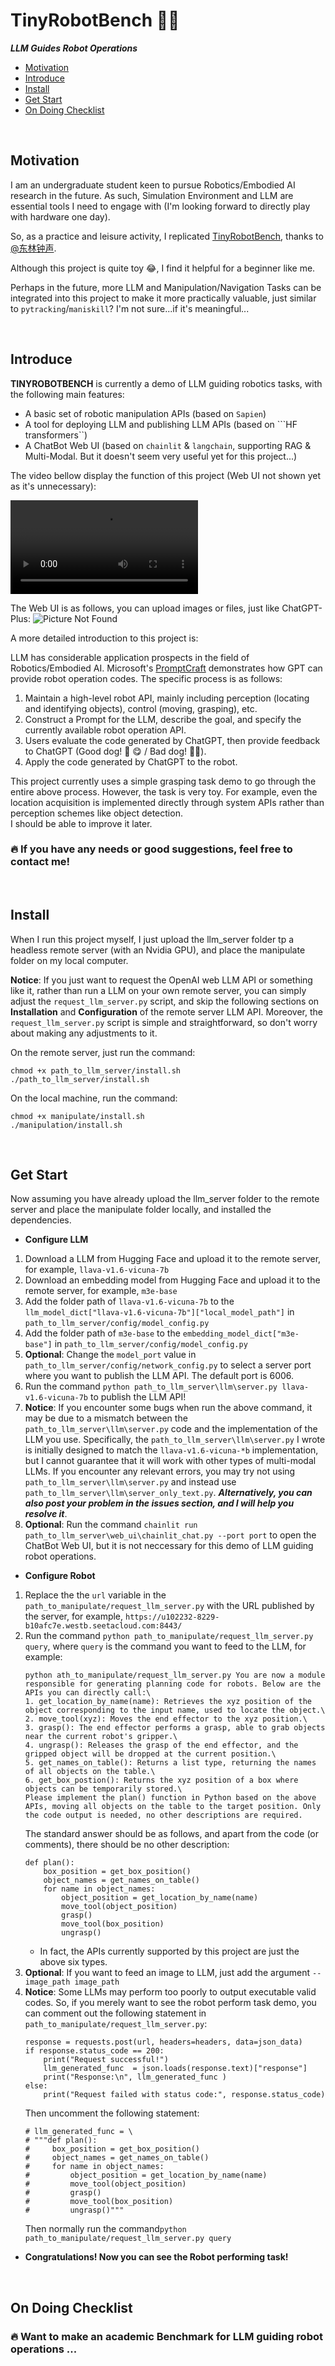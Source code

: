 # TinyRobotBench 🦾💡

***LLM Guides Robot Operations***

- [Motivation](#motivation)
- [Introduce](#introduce)
- [Install](#install)
- [Get Start](#get-start)
- [On Doing Checklist](#on-doing-checklist)


<br>

## Motivation
I am an undergraduate student keen to pursue Robotics/Embodied AI research in the future. As such, Simulation Environment and LLM are essential tools I need to engage with (I'm looking forward to directly play with hardware one day).

So, as a practice and leisure activity, I replicated [TinyRobotBench](https://zhuanlan.zhihu.com/p/667452905), thanks to [@东林钟声](https://www.zhihu.com/people/dong-lin-zhong-sheng-76).

Although this project is quite toy 😂, I find it helpful for a beginner like me.

Perhaps in the future, more LLM and Manipulation/Navigation Tasks can be integrated into this project to make it more practically valuable, just similar to ```pytracking```/```maniskill```? I'm not sure...if it's meaningful...

<br>

## Introduce
**TINYROBOTBENCH** is currently a demo of LLM guiding robotics tasks, with the following main features:

- A basic set of robotic manipulation APIs (based on ```Sapien```)
- A tool for deploying LLM and publishing LLM APIs (based on ```HF transformers``)
- A ChatBot Web UI (based on ```chainlit``` & ```langchain```, supporting RAG & Multi-Modal. But it doesn't seem very useful yet for this project...)

The video bellow display the function of this project (Web UI not shown yet as it's unnecessary):

<video src="https://github.com/BXZZcj/TINYROBOTBENCH/assets/105377443/cb1b0fd3-fbfa-4f15-a22f-e07f326ba548" controls="controls"></video>

The Web UI is as follows, you can upload images or files, just like ChatGPT-Plus:
![Picture Not Found](./.fig/webui.png)

A more detailed introduction to this project is:

LLM has considerable application prospects in the field of Robotics/Embodied AI. Microsoft's [PromptCraft](https://www.microsoft.com/en-us/research/uploads/prod/2023/02/ChatGPT___Robotics.pdf) demonstrates how GPT can provide robot operation codes. The specific process is as follows:

1. Maintain a high-level robot API, mainly including perception (locating and identifying objects), control (moving, grasping), etc.
2. Construct a Prompt for the LLM, describe the goal, and specify the currently available robot operation API.
3. Users evaluate the code generated by ChatGPT, then provide feedback to ChatGPT (Good dog! 🐶
😋 / Bad dog! 🐶😅).
4. Apply the code generated by ChatGPT to the robot.

This project currently uses a simple grasping task demo to go through the entire above process. However, the task is very toy. For example, even the location acquisition is implemented directly through system APIs rather than perception schemes like object detection. <br>I should be able to improve it later.

### 🔥 If you have any needs or good suggestions, feel free to contact me!

<br>

## Install

When I run this project myself, I just upload the llm_server folder tp a headless remote server (with an Nvidia GPU), and place the manipulate folder on my local computer.

**Notice**: If you just want to request the OpenAI web LLM API or something like it, rather than run a LLM on your own remote server, you can simply adjust the ```request_llm_server.py``` script, and skip the following sections on **Installation** and **Configuration** of the remote server LLM API. Moreover, the ```request_llm_server.py``` script is simple and straightforward, so don't worry about making any adjustments to it.

On the remote server, just run the command:
```
chmod +x path_to_llm_server/install.sh
./path_to_llm_server/install.sh
```

On the local machine, run the command:
```
chmod +x manipulate/install.sh
./manipulation/install.sh
```

<br>

## Get Start

Now assuming you have already upload the llm_server folder to the remote server and place the manipulate folder locally, and installed the dependencies.


- **Configure LLM**

1. Download a LLM from Hugging Face and upload it to the remote server, for example, ```llava-v1.6-vicuna-7b```
2. Download an embedding model from Hugging Face and upload it to the remote server, for example, ```m3e-base```
3. Add the folder path of ```llava-v1.6-vicuna-7b``` to the ```llm_model_dict["llava-v1.6-vicuna-7b"]["local_model_path"]``` in ```path_to_llm_server/config/model_config.py```
4. Add the folder path of ```m3e-base``` to the ```embedding_model_dict["m3e-base"]``` in ```path_to_llm_server/config/model_config.py```
5. **Optional**: Change the ```model_port``` value in ```path_to_llm_server/config/network_config.py``` to select a server port where you want to publish the LLM API. The default port is 6006.
6. Run the command ```python path_to_llm_server\llm\server.py llava-v1.6-vicuna-7b``` to publish the LLM API!
7. **Notice**: If you encounter some bugs when run the above command, it may be due to a mismatch between the ```path_to_llm_server\llm\server.py``` code and the implementation of the LLM you use. Specifically, the ```path_to_llm_server\llm\server.py``` I wrote is initially designed to match the ```llava-v1.6-vicuna-*b``` implementation, but I cannot guarantee that it will work with other types of multi-modal LLMs. If you encounter any relevant errors, you may try not using ```path_to_llm_server\llm\server.py``` and instead use ```path_to_llm_server\llm\server_only_text.py```. ***Alternatively, you can also post your problem in the issues section, and I will help you resolve it***.
8. **Optional**: Run the command ```chainlit run path_to_llm_server\web_ui\chainlit_chat.py --port port``` to open the ChatBot Web UI, but it is not neccessary for this demo of LLM guiding robot operations.


- **Configure Robot**

1. Replace the the ```url``` variable in the ```path_to_manipulate/request_llm_server.py``` with the URL published by the server, for example, ```https://u102232-8229-b10afc7e.westb.seetacloud.com:8443/```
2. Run the command ```python path_to_manipulate/request_llm_server.py query```, where ```query``` is the command you want to feed to the LLM, for example:
    ```
    python ath_to_manipulate/request_llm_server.py You are now a module responsible for generating planning code for robots. Below are the APIs you can directly call:\
    1. get_location_by_name(name): Retrieves the xyz position of the object corresponding to the input name, used to locate the object.\
    2. move_tool(xyz): Moves the end effector to the xyz position.\
    3. grasp(): The end effector performs a grasp, able to grab objects near the current robot's gripper.\
    4. ungrasp(): Releases the grasp of the end effector, and the gripped object will be dropped at the current position.\
    5. get_names_on_table(): Returns a list type, returning the names of all objects on the table.\
    6. get_box_postion(): Returns the xyz position of a box where objects can be temporarily stored.\
    Please implement the plan() function in Python based on the above APIs, moving all objects on the table to the target position. Only the code output is needed, no other descriptions are required.
    ```
    The standard answer should be as follows, and apart from the code (or comments), there should be no other description:
    ```
    def plan():
        box_position = get_box_position()
        object_names = get_names_on_table()
        for name in object_names:
            object_position = get_location_by_name(name)
            move_tool(object_position)
            grasp()
            move_tool(box_position)
            ungrasp()
    ```
    - In fact, the APIs currently supported by this project are just the above six types.
3. **Optional**: If you want to feed an image to LLM, just add the argument ```--image_path image_path```
4. **Notice**: Some LLMs may perform too poorly to output executable valid codes. So, if you merely want to see the robot perform task demo, you can comment out the following statement in ```path_to_manipulate/request_llm_server.py```:
    ```
    response = requests.post(url, headers=headers, data=json_data)
    if response.status_code == 200:
        print("Request successful!")
        llm_generated_func  = json.loads(response.text)["response"]
        print("Response:\n", llm_generated_func )
    else:
        print("Request failed with status code:", response.status_code)
    ```
    Then uncomment the following statement:
    ```
    # llm_generated_func = \
    # """def plan():
    #     box_position = get_box_position()
    #     object_names = get_names_on_table()
    #     for name in object_names:
    #         object_position = get_location_by_name(name)
    #         move_tool(object_position)
    #         grasp()
    #         move_tool(box_position)
    #         ungrasp()"""
    ```
    Then normally run the command```python path_to_manipulate/request_llm_server.py query```


- **Congratulations! Now you can see the Robot performing task!**

<br>

## On Doing Checklist

### 🔥 Want to make an academic Benchmark for LLM guiding robot operations ...
